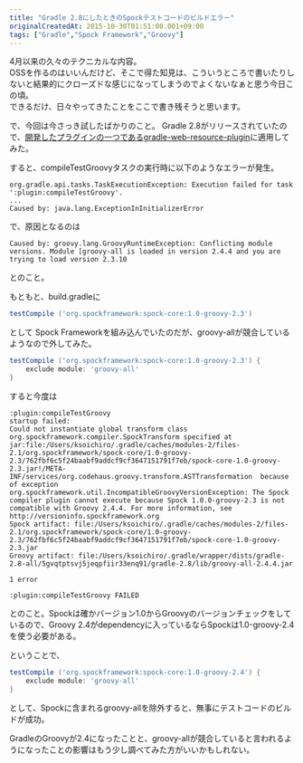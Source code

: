 ```yaml
---
title: "Gradle 2.8にしたときのSpockテストコードのビルドエラー"
originalCreatedAt: 2015-10-30T01:51:00.001+09:00
tags: ["Gradle","Spock Framework","Groovy"]
---
```

4月以来の久々のテクニカルな内容。  
OSSを作るのはいいんだけど、そこで得た知見は、こういうところで書いたりしないと結果的にクローズドな感じになってしまうのでよくないなぁと思う今日この頃。  
できるだけ、日々やってきたことをここで書き残そうと思います。

で、今回は今さっき試したばかりのこと。
Gradle 2.8がリリースされていたので、[開発したプラグインの一つであるgradle-web-resource-plugin](https://github.com/ksoichiro/gradle-web-resource-plugin)に適用してみた。

すると、compileTestGroovyタスクの実行時に以下のようなエラーが発生。

```
org.gradle.api.tasks.TaskExecutionException: Execution failed for task ':plugin:compileTestGroovy'.
...
Caused by: java.lang.ExceptionInInitializerError
```

<!--more-->

で、原因となるのは

```
Caused by: groovy.lang.GroovyRuntimeException: Conflicting module versions. Module [groovy-all is loaded in version 2.4.4 and you are trying to load version 2.3.10
```

とのこと。

もともと、build.gradleに

```groovy
testCompile ('org.spockframework:spock-core:1.0-groovy-2.3')
```

として Spock Frameworkを組み込んでいたのだが、groovy-allが競合しているようなので外してみた。

```groovy
testCompile ('org.spockframework:spock-core:1.0-groovy-2.3') {
    exclude module: 'groovy-all'
}
```

すると今度は

```
:plugin:compileTestGroovy
startup failed:
Could not instantiate global transform class org.spockframework.compiler.SpockTransform specified at jar:file:/Users/ksoichiro/.gradle/caches/modules-2/files-2.1/org.spockframework/spock-core/1.0-groovy-2.3/762fbf6c5f24baabf9addcf9cf3647151791f7eb/spock-core-1.0-groovy-2.3.jar!/META-INF/services/org.codehaus.groovy.transform.ASTTransformation  because of exception org.spockframework.util.IncompatibleGroovyVersionException: The Spock compiler plugin cannot execute because Spock 1.0.0-groovy-2.3 is not compatible with Groovy 2.4.4. For more information, see http://versioninfo.spockframework.org
Spock artifact: file:/Users/ksoichiro/.gradle/caches/modules-2/files-2.1/org.spockframework/spock-core/1.0-groovy-2.3/762fbf6c5f24baabf9addcf9cf3647151791f7eb/spock-core-1.0-groovy-2.3.jar
Groovy artifact: file:/Users/ksoichiro/.gradle/wrapper/dists/gradle-2.8-all/5gvqtptsvj5jeqpfiir33enq91/gradle-2.8/lib/groovy-all-2.4.4.jar

1 error

:plugin:compileTestGroovy FAILED
```

とのこと。Spockは確かバージョン1.0からGroovyのバージョンチェックをしているので、Groovy 2.4がdependencyに入っているならSpockは1.0-groovy-2.4を使う必要がある。

ということで、

```groovy
testCompile ('org.spockframework:spock-core:1.0-groovy-2.4') {
    exclude module: 'groovy-all'
}
```

として、Spockに含まれるgroovy-allを除外すると、無事にテストコードのビルドが成功。

GradleのGroovyが2.4になったことと、groovy-allが競合していると言われるようになったことの影響はもう少し調べてみた方がいいかもしれない。
